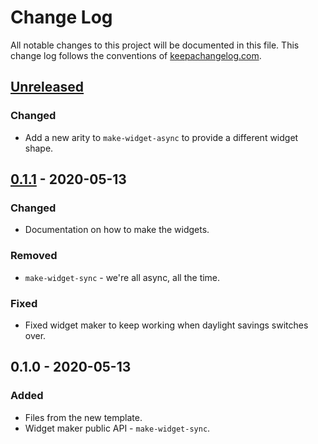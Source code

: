 # Change Log
All notable changes to this project will be documented in this file. This change log follows the conventions of [keepachangelog.com](http://keepachangelog.com/).

## [Unreleased]
### Changed
- Add a new arity to `make-widget-async` to provide a different widget shape.

## [0.1.1] - 2020-05-13
### Changed
- Documentation on how to make the widgets.

### Removed
- `make-widget-sync` - we're all async, all the time.

### Fixed
- Fixed widget maker to keep working when daylight savings switches over.

## 0.1.0 - 2020-05-13
### Added
- Files from the new template.
- Widget maker public API - `make-widget-sync`.

[Unreleased]: https://github.com/your-name/task12clojure/compare/0.1.1...HEAD
[0.1.1]: https://github.com/your-name/task12clojure/compare/0.1.0...0.1.1
